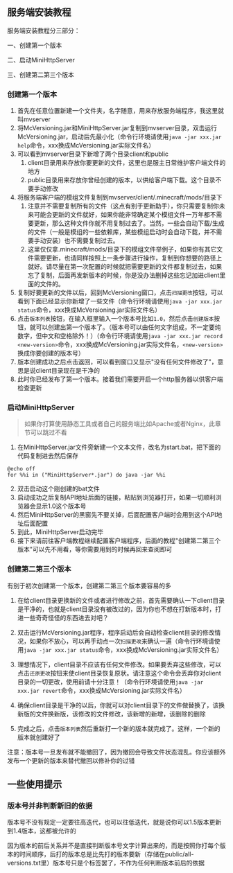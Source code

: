 ## 服务端安装教程

服务端安装教程分三部分：

一、创建第一个版本

二、启动MiniHttpServer

三、创建第二第三个版本

### 创建第一个版本

1. 首先在任意位置新建一个文件夹，名字随意，用来存放服务端程序，我这里就叫mvserver
2. 将McVersioning.jar和MiniHttpServer.jar复制到mvserver目录，双击运行McVersioning.jar，启动后先最小化（命令行环境请使用`java -jar xxx.jar help`命令，xxx换成McVersioning.jar实际文件名）
3. 可以看到mvserver目录下新增了两个目录client和public
   1. client目录用来存放你要更新的文件，这里也是服主日常维护客户端文件的地方
   2. public目录用来存放你曾经创建的版本，以供给客户端下载。这个目录不要手动修改
4. 将服务端客户端的模组文件复制到mvserver/client/.minecraft/mods/目录下
   1. 注意并不需要复制所有的文件（这点有别于更新助手），你只需要复制你未来可能会更新的文件就好，如果你能非常确定某个模组文件一万年都不需要更新，那么这种文件你就不用复制过去了。当然，一些会自动下载/生成的文件（一般是模组的一些依赖库，某些模组启动时会自动下载，并不需要手动安装）也不需要复制过去。
   2. 这里仅仅拿.minecraft/mods/目录下的模组文件举例子，如果你有其它文件需要更新，也请同样按照上一条步骤进行操作，复制到你想要的路径上就好。请尽量在第一次配置的时候就把需要更新的文件都复制过去，如果忘了复制，后面再发新版本的时候，你是没办法删掉这些忘记加进client里面的文件的。
5. 复制好要更新的文件以后，回到McVersioning窗口，点击`扫描更改`按钮，可以看到下面已经显示你新增了一些文件（命令行环境请使用`java -jar xxx.jar status`命令，xxx换成McVersioning.jar实际文件名）
6. 点击`版本列表`按钮，在输入框里输入一个版本号比如`1.0`，然后点击`创建版本`按钮，就可以创建出第一个版本了。（版本号可以由任何文字组成，不一定要纯数字，但中文和空格除外！）（命令行环境请使用`java -jar xxx.jar record <new-version>`命令，xxx换成McVersioning.jar实际文件名，`<new-version>`换成你要创建的版本号）
7. 版本创建成功之后点击返回，可以看到窗口又显示"没有任何文件修改了"，意思是说client目录现在是干净的
8. 此时你已经发布了第一个版本。接着我们需要开启一个http服务器以供客户端检查更新

### 启动MiniHttpServer

> 如果你打算使用静态工具或者自己的服务端比如Apache或者Nginx，此章节可以跳过不看

1. 在MiniHttpServer.jar文件旁新建一个文本文件，改名为start.bat，把下面的代码复制进去然后保存

```
@echo off
for %%i in ("MiniHttpServer*.jar") do java -jar %%i
```

2. 双击启动这个刚创建的bat文件
3. 启动成功之后复制API地址后面的链接，粘贴到浏览器打开，如果一切顺利浏览器会显示1.0这个版本号
4. 然后MiniHttpServer的黑窗先不要关掉，后面配置客户端时会用到这个API地址后面配置
5. 到此，MiniHttpServer启动完毕
6. 接下来请前往客户端教程继续配置客户端程序，后面的教程"创建第二第三个版本"可以先不用看，等你需要用到的时候再回来查阅即可

### 创建第二第三个版本

有别于初次创建第一个版本，创建第二第三个版本要容易的多

1. 在给client目录更换新的文件或者进行修改之前，首先需要确认一下client目录是干净的，也就是client目录没有被改过的，因为你也不想在打新版本时，打进一些奇奇怪怪的东西进去对吧？

2. 双击运行McVersioning.jar程序，程序启动后会自动检查client目录的修改情况，如果你不放心，可以再手动点一次`扫描更改`来确认一遍（命令行环境请使用`java -jar xxx.jar status`命令，xxx换成McVersioning.jar实际文件名）

3. 理想情况下，client目录不应该有任何文件修改。如果要丢弃这些修改，可以点击`还原更改`按钮来使client目录恢复原状。请注意这个命令会丢弃你对client目录的一切更改，使用前请十分注意！（命令行环境请使用`java -jar xxx.jar revert`命令，xxx换成McVersioning.jar实际文件名）

4. 确保client目录是干净的以后，你就可以对client目录下的文件做替换了，该换新版的文件换新版，该修改的文件修改，该新增的新增，该删除的删除

5. 完成之后，点击`版本列表`然后重新打一个新的版本就完成了。这样，一个新的版本就创建好了

注意：版本号一旦发布就不能撤回了，因为撤回会导致文件状态混乱。你应该额外发布一个更新的版本来替代撤回以修补你的过错

## 一些使用提示

### 版本号并非判断新旧的依据

版本号不没有规定一定要往高迭代，也可以往低迭代，就是说你可以1.5版本更新到1.4版本，这都被允许的

因为版本的前后关系并不是直接判断版本号文字计算出来的，而是按照你打每个版本的时间顺序，后打的版本总是比先打的版本要新（存储在public/all-versions.txt里）版本号只是个标签罢了，不作为任何判断版本前后的依据
